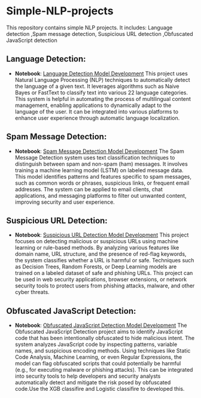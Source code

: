 # Simple-NLP-projects
This repository contains simple NLP projects. 
It includes:  Language detection ,Spam message detection,  Suspicious URL detection  ,Obfuscated JavaScript detection

## Language Detection:
- **Notebook**: [Language Detection Model Development](https://github.com/KaushiML3/Simple-NLP-projects/blob/main/notebooks/Language%20_detection%20_model.ipynb)
This project uses Natural Language Processing (NLP) techniques to automatically detect the language of a given text. It leverages algorithms such as Naive Bayes or FastText to classify text into various 22 language categories. This system is helpful in automating the process of multilingual content management, enabling applications to dynamically adapt to the language of the user. It can be integrated into various platforms to enhance user experience through automatic language localization.

## Spam Message Detection:
- **Notebook**: [Spam Message Detection Model Development](https://github.com/KaushiML3/Simple-NLP-projects/blob/main/notebooks/Spam_massage_Detection_LSTM.ipynb)
The Spam Message Detection system uses text classification techniques to distinguish between spam and non-spam (ham) messages. It involves training a machine learning model (LSTM) on labeled message data. This model identifies patterns and features specific to spam messages, such as common words or phrases, suspicious links, or frequent email addresses. The system can be applied to email clients, chat applications, and messaging platforms to filter out unwanted content, improving security and user experience.

## Suspicious URL Detection:
- **Notebook**: [Suspicious URL Detection Model Development](https://github.com/KaushiML3/Simple-NLP-projects/blob/main/notebooks/URL_detection.ipynb)
This project focuses on detecting malicious or suspicious URLs using machine learning or rule-based methods. By analyzing various features like domain name, URL structure, and the presence of red-flag keywords, the system classifies whether a URL is harmful or safe. Techniques such as Decision Trees, Random Forests, or Deep Learning models are trained on a labeled dataset of safe and phishing URLs. This project can be used in web security applications, browser extensions, or network security tools to protect users from phishing attacks, malware, and other cyber threats.

## Obfuscated JavaScript Detection:
- **Notebook**: [Obfuscated JavaScript Detection Model Development](https://github.com/KaushiML3/Simple-NLP-projects/blob/main/notebooks/obfuscationjs-detection.ipynb)
The Obfuscated JavaScript Detection project aims to identify JavaScript code that has been intentionally obfuscated to hide malicious intent. The system analyzes JavaScript code by inspecting patterns, variable names, and suspicious encoding methods. Using techniques like Static Code Analysis, Machine Learning, or even Regular Expressions, the model can flag obfuscated scripts that could potentially be harmful (e.g., for executing malware or phishing attacks). This can be integrated into security tools to help developers and security analysts automatically detect and mitigate the risk posed by obfuscated code.Use the XGB classifire and Logistic classifire to developed this.
